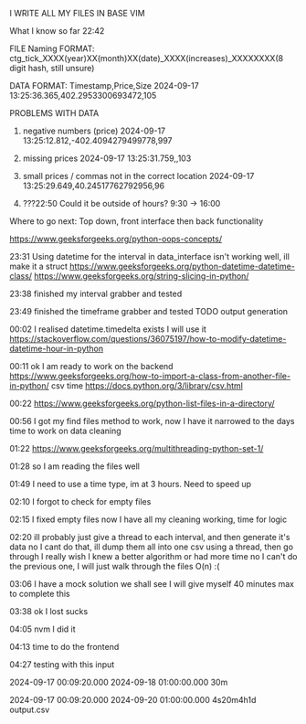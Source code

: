 I WRITE ALL MY FILES IN BASE VIM

What I know so far 22:42

FILE Naming FORMAT:
ctg_tick_XXXX(year)XX(month)XX(date)_XXXX(increases)_XXXXXXXX(8 digit hash, still unsure)

DATA FORMAT:
Timestamp,Price,Size
2024-09-17 13:25:36.365,402.2953300693472,105

PROBLEMS WITH DATA
1. negative numbers (price)
2024-09-17 13:25:12.812,-402.4094279499778,997

2. missing prices
2024-09-17 13:25:31.759,,103

3. small prices / commas not in the correct location
2024-09-17 13:25:29.649,40.24517762792956,96

4. ???22:50 Could it be outside of hours? 9:30 -> 16:00

Where to go next:
Top down, front interface then back functionality

https://www.geeksforgeeks.org/python-oops-concepts/

23:31
Using datetime for the interval in data_interface isn't working well, ill make it a struct
https://www.geeksforgeeks.org/python-datetime-datetime-class/
https://www.geeksforgeeks.org/string-slicing-in-python/

23:38
finished my interval grabber
and tested

23:49
finished the timeframe grabber
and tested
TODO output generation

00:02
I realised datetime.timedelta exists
I will use it
https://stackoverflow.com/questions/36075197/how-to-modify-datetime-datetime-hour-in-python

00:11
ok I am ready to work on the backend
https://www.geeksforgeeks.org/how-to-import-a-class-from-another-file-in-python/
csv time
https://docs.python.org/3/library/csv.html

00:22
https://www.geeksforgeeks.org/python-list-files-in-a-directory/

00:56
I got my find files method to work, now I have it narrowed to the days
time to work on data cleaning

01:22
https://www.geeksforgeeks.org/multithreading-python-set-1/

01:28
so I am reading the files well

01:49
I need to use a time type, im at 3 hours. Need to speed up

02:10
I forgot to check for empty files

02:15
I fixed empty files
now I have all my cleaning working, time for logic

02:20
ill probably just give a thread to each interval, and then generate it's data
no I cant do that, ill dump them all into one csv using a thread, then go through
I really wish I knew a better algorithm or had more time
no I can't do the previous one, I will just walk through the files
O(n) :(

03:06
I have a mock solution
we shall see
I will give myself 40 minutes max to complete this

03:38
ok I lost
sucks

04:05
nvm I did it

04:13
time to do the frontend

04:27
testing with this input

2024-09-17 00:09:20.000
2024-09-18 01:00:00.000
30m

2024-09-17 00:09:20.000
2024-09-20 01:00:00.000
4s20m4h1d
output.csv

